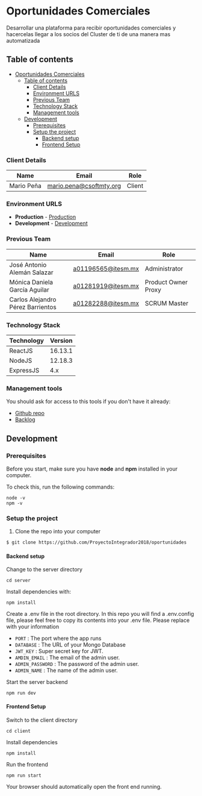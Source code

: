 # Oportunidades Comerciales
Desarrollar una plataforma para recibir oportunidades comerciales y hacercelas llegar a los socios del Cluster de ti de una manera mas automatizada

## Table of contents

- [Oportunidades Comerciales](#oportunidades-comerciales)
  - [Table of contents](#table-of-contents)
    - [Client Details](#client-details)
    - [Environment URLS](#environment-urls)
    - [Previous Team](#previous-team)
    - [Technology Stack](#technology-stack)
    - [Management tools](#management-tools)
  - [Development](#development)
    - [Prerequisites](#prerequisites)
    - [Setup the project](#setup-the-project)
      - [Backend setup](#backend-setup)
      - [Frontend Setup](#frontend-setup)


### Client Details

| Name               | Email                   | Role     |
| ------------------ | ----------------------- | -------- |
| Mario Peña         | mario.pena@csoftmty.org | Client  |


### Environment URLS

* **Production** - [Production](http://csoftmty-oportunidades.herokuapp.com/)
* **Development** - [Development](https://oportunidades-comerciales.herokuapp.com/)

### Previous Team

| Name                              | Email              | Role                 |
| --------------------------------- | ------------------ | -------------------- |
| José Antonio Alemán Salazar       | a01196565@itesm.mx | Administrator       |
| Mónica Daniela García Aguilar     | a01281919@itesm.mx | Product Owner Proxy |
| Carlos Alejandro Pérez Barrientos | a01282288@itesm.mx | SCRUM Master        |

### Technology Stack
| Technology    | Version      |
| ------------- | -------------|
| ReactJS       | 16.13.1      |
| NodeJS        | 12.18.3      |
| ExpressJS     | 4.x          |

### Management tools

You should ask for access to this tools if you don't have it already:

* [Github repo](https://github.com/ProyectoIntegrador2018/oportunidades)
* [Backlog](https://trello.com/b/a7kksAKp/oportunidades-comerciales)

## Development

### Prerequisites

Before you start, make sure you have **node** and **npm** installed in your computer.

To check this, run the following commands:

```
node -v
npm -v
```

### Setup the project

1. Clone the repo into your computer

```bash
$ git clone https://github.com/ProyectoIntegrador2018/oportunidades
```


#### Backend setup

Change to the server directory

```
cd server
```

Install dependencies with:

```
npm install
```

Create a .env file in the root directory. In this repo you will find a .env.config file, please feel free to copy its contents into
your .env file. Please replace with your information

* `PORT` : The port where the app runs
* `DATABASE` : The URL of your Mongo Database
* `JWT_KEY` : Super secret key for JWT.
* `AMDIN_EMAIL` : The email of the admin user.
* `ADMIN_PASSWORD` : The password of the admin user.
* `ADMIN_NAME` : The name of the admin user.

Start the server backend

```
npm run dev
```

#### Frontend Setup

Switch to the client directory

```
cd client
```

Install dependencies

```
npm install
````

Run the frontend

```
npm run start
```

Your browser should automatically open the front end running.
